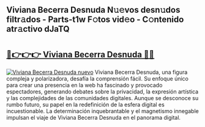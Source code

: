 ## Viviana Becerra Desnuda N𝚞𝚎vos desn𝚞dos filtr𝚊dos - Parts-t1w F𝚘tos vid𝚎o - C𝚘ntenido atr𝚊ctivo dJaTQ

# <h2><a href="http://mb5nfsf.tromn.icu/?c=Viviana+Becerra+Desnuda">🔗👉👉👉 Viviana Becerra Desnuda 🔗🔗</a></h2>

[![Viviana Becerra Desnuda nuevo](https://i.imgur.com/pEAQMta.gif)](http://mb5nfsf.tromn.icu/?c=Viviana+Becerra+Desnuda)
Viviana Becerra Desnuda, una figura compleja y polarizadora, desafía la comprensión fácil. Su enfoque único para crear una presencia en la web ha fascinado y provocado espectadores, generando debates sobre la privacidad, la expresión artística y las complejidades de las comunidades digitales. Aunque se desconoce su rumbo futuro, su papel en la redefinición de la esfera digital es incuestionable. La determinación inquebrantable y el magnetismo innegable impulsan el viaje de Viviana Becerra Desnuda en el panorama digital.
